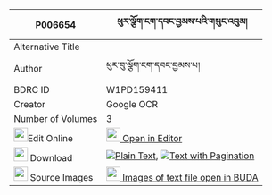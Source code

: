 |P006654|ཕུར་ལྕོག་ངག་དབང་བྱམས་པའི་གསུང་འབུམ། 
| --- | --- 
|Alternative Title |
|Author| ཕུར་བུ་ལྕོག་ངག་དབང་བྱམས་པ།
|BDRC ID | W1PD159411
|Creator | Google OCR
|Number of Volumes| 3
|<img width="25" src="https://img.icons8.com/color/25/000000/edit-property.png">Edit Online| [<img width="25" src="https://avatars.githubusercontent.com/u/45091458?s=200&v=4"> Open in Editor](http://editor.openpecha.org/P006654)
|<img width="25" src="https://img.icons8.com/fluent/48/000000/download-2.png"/>  Download | [![](https://img.icons8.com/color/20/000000/txt.png)Plain Text](https://github.com/Openpecha/P006654/releases/download/v1/pur_chok_ngawang_jampa_i_sungb_plain_P006654.zip), [![](https://img.icons8.com/color/20/000000/txt.png)Text with Pagination](https://github.com/Openpecha/P006654/releases/download/v1/pur_chok_ngawang_jampa_i_sungb_pages_P006654.zip)
|<img width="25" src="https://img.icons8.com/plasticine/100/000000/pictures-folder.png"/>  Source Images | [<img width="25" src="https://library.bdrc.io/icons/BUDA-small.svg"> Images of text file open in BUDA](https://library.bdrc.io/show/bdr:W1PD159411)